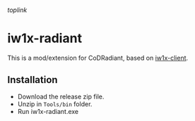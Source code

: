 ###### toplink

# iw1x-radiant

This is a mod/extension for CoDRadiant, based on [iw1x-client](https://github.com/coyoteclan/iw1x-client).


## Installation
- Download the release zip file.
- Unzip in `Tools/bin` folder.
- Run iw1x-radiant.exe
